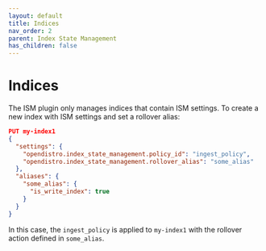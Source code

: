 ```yaml
---
layout: default
title: Indices
nav_order: 2
parent: Index State Management
has_children: false
---
```


# Indices

The ISM plugin only manages indices that contain ISM settings. To create a new index with ISM settings and set a rollover alias:

```json
PUT my-index1
{
  "settings": {
    "opendistro.index_state_management.policy_id": "ingest_policy",
    "opendistro.index_state_management.rollover_alias": "some_alias"
  },
  "aliases": {
    "some_alias": {
      "is_write_index": true
    }
  }
}
```

In this case, the `ingest_policy` is applied to `my-index1` with the rollover action defined in `some_alias`.
